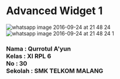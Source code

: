 

<h1> Advanced Widget 1 </h1>

![whatsapp image 2016-09-24 at 21 48 24](https://cloud.githubusercontent.com/assets/22120736/18809319/766d0f46-82a2-11e6-8c9a-0714d4578cb7.jpeg)
![whatsapp image 2016-09-24 at 21 48 24 1](https://cloud.githubusercontent.com/assets/22120736/18809322/864dec14-82a2-11e6-84ef-cdd3df744c6f.jpeg)


<h3>
Nama : Qurrotul A'yun <br>
Kelas : XI RPL 6 <br>
No : 30 <br>
Sekolah :  SMK TELKOM MALANG <br> </h3>
